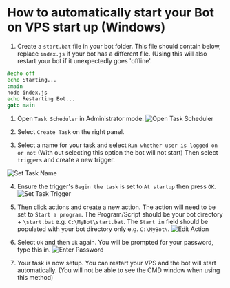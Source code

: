 # How to automatically start your Bot on VPS start up (Windows)

1. Create a `start.bat` file in your bot folder. This file should contain below, replace `index.js` if your bot has a different file. (Using this will also restart your bot if it unexpectedly goes 'offline'.
```bat
@echo off
echo Starting...
:main
node index.js
echo Restarting Bot...
goto main
```

1. Open `Task Scheduler` in Administrator mode.
![Open Task Scheduler](http://zentool.xyz/images/mstsc_Hdd6wS8owO.png)

2. Select `Create Task` on the right panel.

3. Select a name for your task and select `Run whether user is logged on or not` (With out selecting this option the bot will not start) Then select `triggers` and create a new trigger.

![Set Task Name](http://zentool.xyz/images/mstsc_urX1yZQ6gh.png)

4. Ensure the trigger's `Begin the task` is set to `At startup` then press `OK`.
![Set Task Trigger](http://zentool.xyz/images/mstsc_XcjntMwk2k.png)

5. Then click actions and create a new action. The action will need to be set to `Start a program`. The Program/Script should be your bot directory + `\start.bat` e.g. `C:\MyBot\start.bat`. The `Start in` field should be populated with your bot directory only e.g. `C:\MyBot\`.
![Edit Action](http://zentool.xyz/images/mstsc_phsVXlP4tz.png)

6. Select `Ok` and then `Ok` again. You will be prompted for your password, type this in. 
![Enter Password](http://zentool.xyz/images/mstsc_bMPPgpNgTL.png)

7. Your task is now setup. You can restart your VPS and the bot will start automatically. (You will not be able to see the CMD window when using this method)
